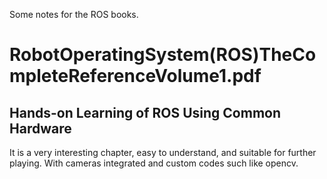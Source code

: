 Some notes for the ROS books.

# RobotOperatingSystem(ROS)TheCompleteReferenceVolume1.pdf

## Hands-on Learning of ROS Using Common Hardware

It is a very interesting chapter, easy to understand, and suitable for further playing. With cameras integrated and custom codes such like opencv.